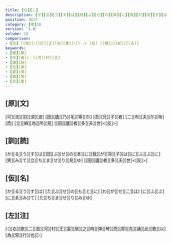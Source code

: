 ```yaml
---
title: [な][し]
description: [か][る][う][す][は][田][ぶ][せ][の][本][に][我][が][背][子][は][に][ふ][ぶ][に][笑][み][て][立][ち][ま][せ][り][見][ゆ] [[田][廬][者][多][夫][世]<[反]>]
position: 3817
category: [巻]16
version: '1.0'
volume: 16
comparison:
- [也] [[西][（][訂][正][右][書][）]] -> [反] [[類]][[紀]][[古]]
keywords:
- [雑][歌]
- [作][者][：][河][村][王]
- [誦][詠]
- [伝][承]
- [宴][席]
- [戯][笑]
- [恋][愛]
---
```


## [原][文]

[可][流][羽][須][波] [田][廬][乃][毛][等][尓] [吾][兄][子][者] [二][布][夫][尓][咲][而] [立][麻][為][所][見] [[田][廬][者][多][夫][世]<[反]>]

## [訓][読]

[か][る][う][す][は][田][ぶ][せ][の][本][に][我][が][背][子][は][に][ふ][ぶ][に][笑][み][て][立][ち][ま][せ][り][見][ゆ] [[田][廬][者][多][夫][世]<[反]>]

## [仮][名]

[か][る][う][す][は] [た][ぶ][せ][の][も][と][に] [わ][が][せ][こ][は] [に][ふ][ぶ][に][ゑ][み][て] [た][ち][ま][せ][り][み][ゆ]

## [左][注]

[（][右][歌][二][首][河][村][王][宴][居][之][時][弾][琴][而][即][先][誦][此][歌][以][為][常][行][也][）]

